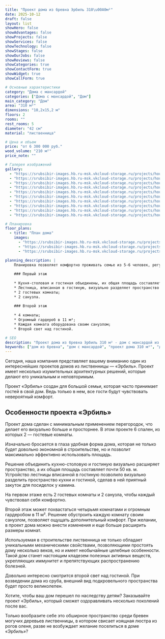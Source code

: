 ```yaml
---
title: "Проект дома из бревна Эрбиль 310\u00A0м²"
date: 2025-10-12
draft: false
layout: list
showHero: false
showAdvantages: false
showProjects: false
showServices: false
showTechnology: false
showStages: false
showOurJobs: false
showReviews: false
showCategories: true
showContactForm: true
showWidget: true
showCallForm: true

# Основные характеристики
category: "Дома с мансардой"
categories: ["Дома с мансардой", "Дом"]
main_category: "Дом"
area: "310 м²"
dimensions: "10,2x15,2 м"
floors: 2
rooms: ""
rest_rooms: 5
diameter: "42 см"
material: "лиственница"

# Цена и объем
price: "от 6 300 000 руб."
wood_volume: "210 м²"
price_note: ""

# Галерея изображений
gallery:
  - "https://srubsibir-images.hb.ru-msk.vkcloud-storage.ru/projects/houses/erbil-310/erbil-310-1.jpg"
  - "https://srubsibir-images.hb.ru-msk.vkcloud-storage.ru/projects/houses/erbil-310/erbil-310-2.jpg"
  - "https://srubsibir-images.hb.ru-msk.vkcloud-storage.ru/projects/houses/erbil-310/erbil-310-3.jpg"
  - "https://srubsibir-images.hb.ru-msk.vkcloud-storage.ru/projects/houses/erbil-310/erbil-310-4.jpg"
  - "https://srubsibir-images.hb.ru-msk.vkcloud-storage.ru/projects/houses/erbil-310/erbil-310-5.jpg"
  - "https://srubsibir-images.hb.ru-msk.vkcloud-storage.ru/projects/houses/erbil-310/erbil-310-6.jpg"
  - "https://srubsibir-images.hb.ru-msk.vkcloud-storage.ru/projects/houses/erbil-310/erbil-310-7.jpg"
  - "https://srubsibir-images.hb.ru-msk.vkcloud-storage.ru/projects/houses/erbil-310/erbil-310-8.jpg"
  - "https://srubsibir-images.hb.ru-msk.vkcloud-storage.ru/projects/houses/erbil-310/erbil-310-9.jpg"
  - "https://srubsibir-images.hb.ru-msk.vkcloud-storage.ru/projects/houses/erbil-310/erbil-310-10.jpg"

# Планировка
floor_plans:
  - title: "План дома"
    images:
      - "https://srubsibir-images.hb.ru-msk.vkcloud-storage.ru/projects/houses/erbil-310/erbil-310-7.jpg"
      - "https://srubsibir-images.hb.ru-msk.vkcloud-storage.ru/projects/houses/erbil-310/erbil-310-8.jpg"
      - "https://srubsibir-images.hb.ru-msk.vkcloud-storage.ru/projects/houses/erbil-310/erbil-310-9.jpg"

planning_description: |
    Планировка позволяет комфортно проживать семье из 5-6 человек, регулярно принимая друзей и близких в гости. Большое пространство в 310 кв. м позволяет не только общаться с гостями, но и комфортно их размещать на ночлег.
    
    ### Первый этаж
    
    * Кухня-столовая и гостиная объединены, их общая площадь составляет почти 50 кв. м;
    * Лестница, вписанная в гостиную, визуально разделяет пространство кухни и гостиной;
    * 2 гостевых комнаты;
    * 2 санузла.
    
    ### Второй этаж
    
    * 4 комнаты;
    * Огромный гардероб в 11 м²;
    * Каждая комната оборудована своим санузлом;
    * Второй свет над гостиной.

# SEO
description: "Проект дома из бревна Эрбиль 310 м² - дом с мансардой из лиственницы с 6 спальнями, вторым светом и просторной гостиной. Диаметр бревна 42 см."
keywords: ["дом из бревна", "дом с мансардой", "проект дома 310 м²", "дом из лиственницы", "дом со вторым светом"]
---
```


Сегодня, наша компания представляет вашему вниманию один из интереснейших проектов домов из лиственницы — «Эрбиль». Проект имеет несколько изумительных архитектурных решений, которые делают его уникальным и неповторимым.

Проект «Эрбиль» создан для большой семьи, которая часто принимает гостей в свой дом. Ведь только в нем, все гости будут чувствовать невероятный комфорт.

## Особенности проекта «Эрбиль»

Проект дома сделан с минимальным применением перегородок, что делает его визуально больше и просторнее. В этом проекте 6 спален, из которых 2 — гостевые комнаты.

Изначально бросается в глаза удобная форма дома, которая не только будет довольно экономной в строительстве, но и позволит максимально эффективно использовать площадь.

Решение объединить кухню-столовую и гостиную визуально расширяет пространство, а их общая площадь составляет почти 50 кв. м. Устройство лестницы вписанной в гостиную позволило визуально разделить пространство кухни и гостиной, сделав в ней приятный закуток для посиделок у камина.

На первом этаже есть 2 гостевых комнаты и 2 санузла, чтобы каждый чувствовал себя комфортно.

Второй этаж может похвастаться четырьмя комнатами и огромным гардеробом в 11 м². Решение обустроить каждую комнату своим санузлом, позволяет ощущать дополнительный комфорт. При желании, в проект дома можно внести изменения и еще больше расширить размеры комнат.

Используемая в строительстве лиственница не только обладает уникальными механическими свойствами, позволяющими простоять дому несколько веков, но и имеет необычайные целебные особенности. Такой дом станет настоящим кладезем полезных активных веществ, укрепляющих иммунитет и препятствующих распространению болезней.

Довольно интересно смотрится второй свет над гостиной. При возведении дома из сруба, внешний вид подкровельного пространства будет просто великолепен.

Хотите, чтобы ваш дом перешел по наследству детям? Заказывайте проект «Эрбиль», который сможет оздоравливать несколько поколений после вас.

Только вообразите себе это обширное пространство среди бревен могучих деревьев лиственницы, в котором свисает изящная люстра из рогов оленя, разве не возбуждает желание поселиться в доме «Эрбиль»?
